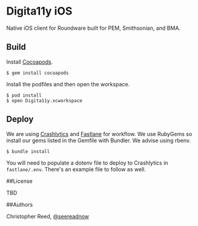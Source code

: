 # Digita11y iOS

Native iOS client for Roundware built for PEM, Smithsonian, and BMA.

## Build

Install [Cocoapods](http://cocoapods.org).

``` shell
$ gem install cocoapods
```

Install the podfiles and then open the workspace.

``` shell
$ pod install
$ open Digita11y.xcworkspace 
```

## Deploy

We are using [Crashlytics](https://fabric.io) and [Fastlane](https://github.com/fastlane/fastlane) for workflow.  We use RubyGems so install our gems listed in the Gemfile with Bundler.  We advise using rbenv.

``` shell
$ bundle install

```

You will need to populate a dotenv file to deploy to Crashlytics in `fastlane/.env`.  There's an example file to follow as well.

##License

TBD

##Authors

Christopher Reed, [@seereadnow](http://twitter.com/seereadnow)
